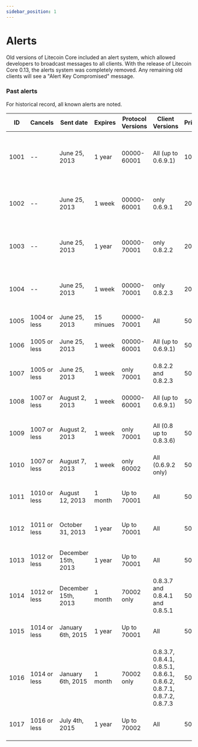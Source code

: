 ```yaml
---
sidebar_position: 1
---
```


# Alerts

Old versions of Litecoin Core included an alert system, which allowed developers to broadcast messages to all clients.
With the release of Litecoin Core 0.13, the alerts system was completely removed. Any remaining old clients will see a
"Alert Key Compromised" message.

### Past alerts

For historical record, all known alerts are noted.

| ID   | Cancels      | Sent date           | Expires   | Protocol Versions | Client Versions                                                        | Priority | Message                                                                                                                                                       |
| ---- | ------------ | ------------------- | --------- | ----------------- | ---------------------------------------------------------------------- | -------- | ------------------------------------------------------------------------------------------------------------------------------------------------------------- |
|  |
| 1001 | \--          | June 25, 2013       | 1 year    | 00000-60001       | All (up to 0.6.9.1)                                                    | 100      | All users must upgrade to Litecoin 0.6.9.1 prior to August 15th, 2013. Learn more: [http://litecoin.org/upgrade](http://litecoin.org/upgrade)                 |
| 1002 | \--          | June 25, 2013       | 1 week    | 00000-60001       | only 0.6.9.1                                                           | 200      | Please edit litecoin.conf and connect to supernodes for optimal relay of transactions. Learn more: [http://litecoin.org/upgrade](http://litecoin.org/upgrade) |
| 1003 | \--          | June 25, 2013       | 1 year    | 00000-70001       | only 0.8.2.2                                                           | 200      | 0.8.2.2 contains a relay bug. Please upgrade to 0.8.2.3. Learn more: [http://litecoin.org/upgrade](http://litecoin.org/upgrade)                               |
| 1004 | \--          | June 25, 2013       | 1 week    | 00000-70001       | only 0.8.2.3                                                           | 200      | Please edit litecoin.conf and connect to supernodes for optimal relay of transactions. Learn more: [http://litecoin.org/upgrade](http://litecoin.org/upgrade) |
| 1005 | 1004 or less | June 25, 2013       | 15 minues | 00000-70001       | All                                                                    | 500      |                                                                                                                                                               |
| 1006 | 1005 or less | June 25, 2013       | 1 week    | 00000-60001       | All (up to 0.6.9.1)                                                    | 500      | Please upgrade to Litecoin 0.6.9.2. See [http://litecoin.org/upgrade](http://litecoin.org/upgrade)                                                            |
| 1007 | 1005 or less | June 25, 2013       | 1 week    | only 70001        | 0.8.2.2 and 0.8.2.3                                                    | 500      | Please upgrade to Litecoin 0.8.3.1 for a DoS fix.                                                                                                             |
| 1008 | 1007 or less | August 2, 2013      | 1 week    | 00000-60001       | All (up to 0.6.9.1)                                                    | 500      | Mandatory upgrade to Litecoin 0.8.3.7+. [https://litecoin.org/upgrade](https://litecoin.org/upgrade)                                                          |
| 1009 | 1007 or less | August 2, 2013      | 1 week    | only 70001        | All (0.8 up to 0.8.3.6)                                                | 500      | Mandatory upgrade to Litecoin 0.8.3.7+. [https://litecoin.org/upgrade](https://litecoin.org/upgrade)                                                          |
| 1010 | 1007 or less | August 7, 2013      | 1 week    | only 60002        | All (0.6.9.2 only)                                                     | 500      | Mandatory upgrade to Litecoin 0.8.3.7+. [https://litecoin.org/upgrade](https://litecoin.org/upgrade)                                                          |
| 1011 | 1010 or less | August 12, 2013     | 1 month   | Up to 70001       | All                                                                    | 500      | Mandatory upgrade to Litecoin 0.8.3.7+. [https://litecoin.org/upgrade](https://litecoin.org/upgrade)                                                          |
| 1012 | 1011 or less | October 31, 2013    | 1 year    | Up to 70001       | All                                                                    | 500      | Mandatory upgrade to Litecoin 0.8.5.1+. [https://litecoin.org/upgrade](https://litecoin.org/upgrade)                                                          |
| 1013 | 1012 or less | December 15th, 2013 | 1 year    | Up to 70001       | All                                                                    | 500      | Mandatory upgrade to Litecoin 0.8.6.1+. [https://litecoin.org/upgrade](https://litecoin.org/upgrade)                                                          |
| 1014 | 1012 or less | December 15th, 2013 | 1 month   | 70002 only        | 0.8.3.7 and 0.8.4.1 and 0.8.5.1                                        | 500      | Upgrade to Litecoin 0.8.6.1+ for lower fees. [https://litecoin.org/upgrade](https://litecoin.org/upgrade)                                                     |
| 1015 | 1014 or less | January 6th, 2015   | 1 year    | Up to 70001       | All                                                                    | 500      | Mandatory upgrade to Litecoin 0.8.7.4+. [https://litecoin.org/upgrade](https://litecoin.org/upgrade)                                                          |
| 1016 | 1014 or less | January 6th, 2015   | 1 month   | 70002 only        | 0.8.3.7, 0.8.4.1, 0.8.5.1, 0.8.6.1, 0.8.6.2, 0.8.7.1, 0.8.7.2, 0.8.7.3 | 500      | Mandatory upgrade to Litecoin 0.8.7.4+. [https://litecoin.org/upgrade](https://litecoin.org/upgrade)                                                          |
| 1017 | 1016 or less | July 4th, 2015      | 1 year    | Up to 70002       | All                                                                    | 500      | Critical upgrade to Litecoin 0.10.2.2+. [https://litecoin.org/upgrade](https://litecoin.org/upgrade)                                                          |